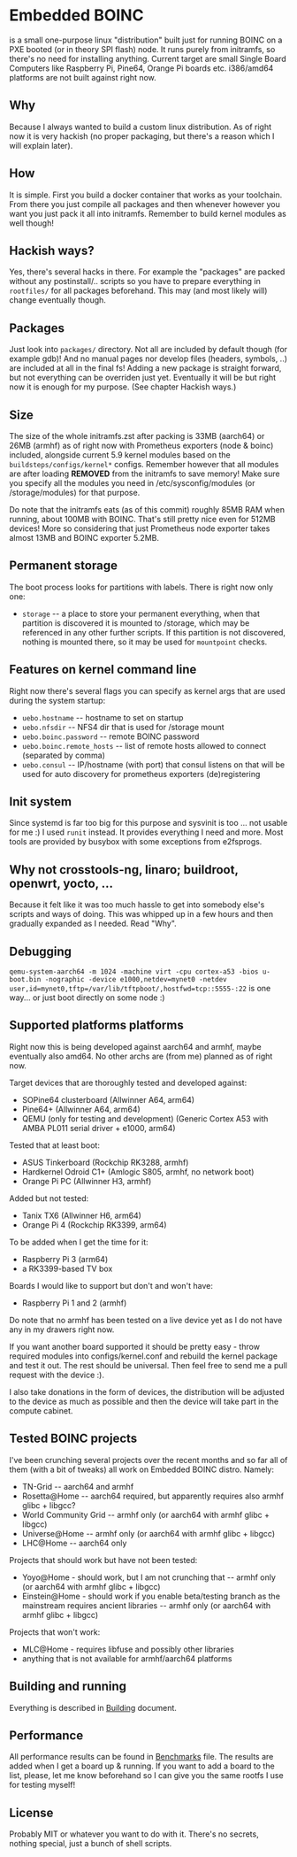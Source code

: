 # Embedded BOINC

is a small one-purpose linux "distribution" built just for running BOINC on a PXE booted (or in theory SPI flash) node. It runs purely from initramfs, so there's no need for installing anything. Current target are small Single Board Computers like Raspberry Pi, Pine64, Orange Pi boards etc. i386/amd64 platforms are not built against right now.

## Why

Because I always wanted to build a custom linux distribution. As of right now it is very hackish (no proper packaging, but there's a reason which I will explain later).

## How

It is simple. First you build a docker container that works as your toolchain. From there you just compile all packages and then whenever however you want you just pack it all into initramfs. Remember to build kernel modules as well though!

## Hackish ways?

Yes, there's several hacks in there. For example the "packages" are packed without any postinstall/.. scripts so you have to prepare everything in `rootfiles/` for all packages beforehand. This may (and most likely will) change eventually though.

## Packages

Just look into `packages/` directory. Not all are included by default though (for example gdb)! And no manual pages nor develop files (headers, symbols, ..) are included at all in the final fs! Adding a new package is straight forward, but not everything can be overriden just yet. Eventually it will be but right now it is enough for my purpose. (See chapter Hackish ways.)

## Size

The size of the whole initramfs.zst after packing is 33MB (aarch64) or 26MB (armhf) as of right now with Prometheus exporters (node & boinc) included, alongside current 5.9 kernel modules based on the `buildsteps/configs/kernel*` configs. Remember however that all modules are after loading **REMOVED** from the initramfs to save memory! Make sure you specify all the modules you need in /etc/sysconfig/modules (or /storage/modules) for that purpose.

Do note that the initramfs eats (as of this commit) roughly 85MB RAM when running, about 100MB with BOINC. That's still pretty nice even for 512MB devices! More so considering that just Prometheus node exporter takes almost 13MB and BOINC exporter 5.2MB.

## Permanent storage

The boot process looks for partitions with labels. There is right now only one:

- `storage` -- a place to store your permanent everything, when that partition is discovered it is mounted to /storage, which may be referenced in any other further scripts. If this partition is not discovered, nothing is mounted there, so it may be used for `mountpoint` checks.

## Features on kernel command line

Right now there's several flags you can specify as kernel args that are used during the system startup:

- `uebo.hostname` -- hostname to set on startup
- `uebo.nfsdir` -- NFS4 dir that is used for /storage mount
- `uebo.boinc.password` -- remote BOINC password
- `uebo.boinc.remote_hosts` -- list of remote hosts allowed to connect (separated by comma)
- `uebo.consul` -- IP/hostname (with port) that consul listens on that will be used for auto discovery for prometheus exporters (de)registering

## Init system

Since systemd is far too big for this purpose and sysvinit is too ... not usable for me :) I used `runit` instead. It provides everything I need and more. Most tools are provided by busybox with some exceptions from e2fsprogs.

## Why not crosstools-ng, linaro; buildroot, openwrt, yocto, ...

Because it felt like it was too much hassle to get into somebody else's scripts and ways of doing. This was whipped up in a few hours and then gradually expanded as I needed. Read "Why".

## Debugging

`qemu-system-aarch64 -m 1024 -machine virt -cpu cortex-a53 -bios u-boot.bin -nographic -device e1000,netdev=mynet0 -netdev user,id=mynet0,tftp=/var/lib/tftpboot/,hostfwd=tcp::5555-:22` is one way... or just boot directly on some node :)

## Supported platforms platforms

Right now this is being developed against aarch64 and armhf, maybe eventually also amd64. No other archs are (from me) planned as of right now.

Target devices that are thoroughly tested and developed against:
- SOPine64 clusterboard (Allwinner A64, arm64)
- Pine64+ (Allwinner A64, arm64)
- QEMU (only for testing and development) (Generic Cortex A53 with AMBA PL011 serial driver + e1000, arm64)

Tested that at least boot:
- ASUS Tinkerboard (Rockchip RK3288, armhf)
- Hardkernel Odroid C1+ (Amlogic S805, armhf, no network boot)
- Orange Pi PC (Allwinner H3, armhf)

Added but not tested:
- Tanix TX6 (Allwinner H6, arm64)
- Orange Pi 4 (Rockchip RK3399, arm64)

To be added when I get the time for it:
- Raspberry Pi 3 (arm64)
- a RK3399-based TV box

Boards I would like to support but don't and won't have:
- Raspberry Pi 1 and 2 (armhf)

Do note that no armhf has been tested on a live device yet as I do not have any in my drawers right now.

If you want another board supported it should be pretty easy - throw required modules into configs/kernel.conf and rebuild the kernel package and test it out. The rest should be universal. Then feel free to send me a pull request with the device :).

I also take donations in the form of devices, the distribution will be adjusted to the device as much as possible and then the device will take part in the compute cabinet.

## Tested BOINC projects

I've been crunching several projects over the recent months and so far all of them (with a bit of tweaks) all work on Embedded BOINC distro. Namely:
- TN-Grid -- aarch64 and armhf
- Rosetta@Home -- aarch64 required, but apparently requires also armhf glibc + libgcc?
- World Community Grid -- armhf only (or aarch64 with armhf glibc + libgcc)
- Universe@Home -- armhf only (or aarch64 with armhf glibc + libgcc)
- LHC@Home -- aarch64 only

Projects that should work but have not been tested:
- Yoyo@Home - should work, but I am not crunching that -- armhf only (or aarch64 with armhf glibc + libgcc)
- Einstein@Home - should work if you enable beta/testing branch as the mainstream requires ancient libraries -- armhf only (or aarch64 with armhf glibc + libgcc)

Projects that won't work:
- MLC@Home - requires libfuse and possibly other libraries
- anything that is not available for armhf/aarch64 platforms

## Building and running

Everything is described in [Building](Building.md) document.

## Performance

All performance results can be found in [Benchmarks](Benchmarks.md) file. The results are added when I get a board up & running. If you want to add a board to the list, please, let me know beforehand so I can give you the same rootfs I use for testing myself!

## License

Probably MIT or whatever you want to do with it. There's no secrets, nothing special, just a bunch of shell scripts.
